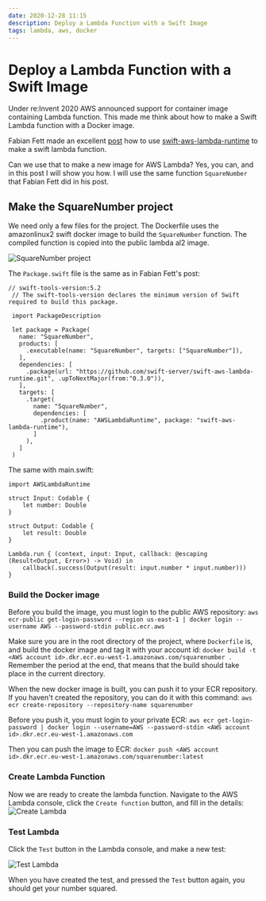 ```yaml
---
date: 2020-12-28 11:15
description: Deploy a Lambda Function with a Swift Image
tags: lambda, aws, docker
---
```

# Deploy a Lambda Function with a Swift Image

Under re:Invent 2020 AWS announced support for container image containing Lambda function. This made me think about how to make a Swift Lambda function with a Docker image.

Fabian Fett made an excellent [post](https://fabianfett.de/getting-started-with-swift-aws-lambda-runtime) how to use [swift-aws-lambda-runtime](https://github.com/swift-server/swift-aws-lambda-runtime) to make a swift lambda function.

Can we use that to make a new image for AWS Lambda? Yes, you can, and in this post I will show you how. I will use the same function `SquareNumber` that Fabian Fett did in his post.

## Make the SquareNumber project
We need only a few files for the project. The Dockerfile uses the amazonlinux2 swift docker image to build the `SquareNumber` function.
The compiled function is copied into the public lambda al2 image.

![SquareNumber project](/images/lambda/Dockerfile.png)

The `Package.swift` file is the same as in Fabian Fett's post:

```
// swift-tools-version:5.2
 // The swift-tools-version declares the minimum version of Swift required to build this package.
    
 import PackageDescription
    
 let package = Package(
   name: "SquareNumber",
   products: [
     .executable(name: "SquareNumber", targets: ["SquareNumber"]),
   ],
   dependencies: [
     .package(url: "https://github.com/swift-server/swift-aws-lambda-runtime.git", .upToNextMajor(from:"0.3.0")),
   ],
   targets: [
     .target(
       name: "SquareNumber",
       dependencies: [
         .product(name: "AWSLambdaRuntime", package: "swift-aws-lambda-runtime"),
       ]
     ),
   ]
 )
```

The same with main.swift:
```
import AWSLambdaRuntime

struct Input: Codable {
    let number: Double
}

struct Output: Codable {
    let result: Double
}

Lambda.run { (context, input: Input, callback: @escaping (Result<Output, Error>) -> Void) in
    callback(.success(Output(result: input.number * input.number)))
}
```

### Build the Docker image
Before you build the image, you must login to the public AWS repository:
`aws ecr-public get-login-password --region us-east-1 | docker login --username AWS --password-stdin public.ecr.aws`

Make sure you are in the root directory of the project, where `Dockerfile` is, and build the docker image and tag it with your account id:
`docker build -t <AWS account id>.dkr.ecr.eu-west-1.amazonaws.com/squarenumber .`
Remember the period at the end, that means that the build should take place in the current directory.

When the new docker image is built, you can push it to your ECR repository.
If you haven't created the repository, you can do it with this command:
`aws ecr create-repository --repository-name squarenumber`

Before you push it, you must login to your private ECR:
`aws ecr get-login-password | docker login --username=AWS --password-stdin <AWS account id>.dkr.ecr.eu-west-1.amazonaws.com`

Then you can push the image to ECR: `docker push <AWS account id>.dkr.ecr.eu-west-1.amazonaws.com/squarenumber:latest`

### Create Lambda Function
Now we are ready to create the lambda function. Navigate to the AWS Lambda console, click the `Create function` button, and fill in the details:
![Create Lambda](/images/lambda/CreateLambda.png)
 
### Test Lambda
Click the `Test` button in the Lambda console, and make a new test:

![Test Lambda](/images/lambda/TestLambda.png)

When you have created the test, and pressed the `Test` button again, you should get your number squared.
